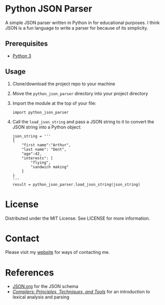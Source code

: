 # Python JSON Parser

A simple JSON parser written in Python in for educational purposes.
I think JSON is a fun language to write a parser for because of its simplicity.

## Prerequisites
- [Python 3](https://www.python.org/downloads/)

## Usage
1. Clone/download the project repo to your machine
2. Move the `python_json_parser` directory into your project directory
3. Import the module at the top of your file:

    `import python_json_parser`

4. Call the `load_json_string` and pass a JSON string to
it to convert the JSON string into a Python object:
    ```
    json_string = '''
    {
        "first name":"Arthur",
        "last name": "Dent",
        "age":42,
        "interests": [
            "flying",
            "sandwich making"
        ]
    }
    '''
    result = python_json_parser.load_json_string(json_string)
    ```

# License
Distributed under the MIT License. See LICENSE for more information.

# Contact
Please visit my [website](https://pappasbrent.com) for ways of contacting me.

# References
- [JSON.org](https://www.json.org/json-en.html) for the JSON schema
- [_Compilers: Principles, Techniques, and Tools_](https://en.wikipedia.org/wiki/Compilers:_Principles,_Techniques,_and_Tools)
for an introduction to lexical analysis and parsing